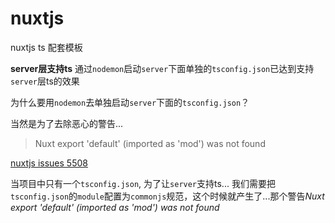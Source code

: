 # nuxtjs

nuxtjs ts 配套模板

**server层支持ts** 通过`nodemon`启动`server`下面单独的`tsconfig.json`已达到支持`server`层ts的效果

为什么要用`nodemon`去单独启动`server`下面的`tsconfig.json`？

当然是为了去除恶心的警告...

> Nuxt export 'default' (imported as 'mod') was not found

[nuxtjs issues 5508](https://github.com/nuxt/nuxt.js/issues/5508)

当项目中只有一个`tsconfig.json`, 为了让`server`支持ts...  我们需要把`tsconfig.json`的`module`配置为`commonjs`规范，这个时候就产生了...那个警告*Nuxt export 'default' (imported as 'mod') was not found*
